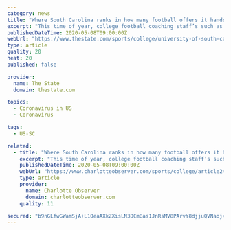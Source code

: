 ```yaml
---
category: news
title: "Where South Carolina ranks in how many football offers it hands out"
excerpt: "This time of year, college football coaching staff’s such as South Carolina’s are often out on the road, seeing talent and handing out offers. The coronavirus pandemic wiped out their travel, but it didn’t stop the offers."
publishedDateTime: 2020-05-08T09:00:00Z
webUrl: "https://www.thestate.com/sports/college/university-of-south-carolina/usc-football/article242590096.html"
type: article
quality: 20
heat: 20
published: false

provider:
  name: The State
  domain: thestate.com

topics:
  - Coronavirus in US
  - Coronavirus

tags:
  - US-SC

related:
  - title: "Where South Carolina ranks in how many football offers it hands out | Charlotte Observer"
    excerpt: "This time of year, college football coaching staff’s such as South Carolina’s are often out on the road, seeing talent and handing out offers. The coronavirus pandemic wiped out their travel, but it didn’t stop the offers."
    publishedDateTime: 2020-05-08T09:00:00Z
    webUrl: "https://www.charlotteobserver.com/sports/college/article242590096.html"
    type: article
    provider:
      name: Charlotte Observer
      domain: charlotteobserver.com
    quality: 11

secured: "b9nGLfwGWamSjA+L1OeaAXkZXisLN3DCmBas1JnRsMV8PArvY8djjuQVNaoj4w+f+WNIViQB+XOMvysstMzYk9wPOg8p+LBIsHdecIVGa0RQYjwuLBjoP09d6z2HUtboZkTDmDDDBBvaDp/wv0CX19r/XyFTv3SD6/RQJh4AYiKdja5a/duEodvu3lAgPkpb6VT+36/+N5dcO45a3FyBOWfAoWkpxGkt1cZZX3UnF/MfhS3cLw3tj0d1jxEoRxdLdXuuk63sQfNPo7N5twJSIDWudYvJd0IDUwimRcl9Es0Ge02YUt94m9dhQ37OnSoEeorRN4L/z/7qYRpjJkpuUt6WU/M13aIhrEdclgyBwW1TjQcsStlJ0uVkDDZ8espXhH5+5SFPLJqXKkvvZZ4+uMC/MAggXH6nR1H78Ma6pA7VlbbVMNnDjNtPCBN8jfJeSEed7kPIzugj6FO880GUO+I6vIQU9DXWclFuUMV3sDk=;v3uayAUsq9gSKoPJhJqIMA=="
---
```


